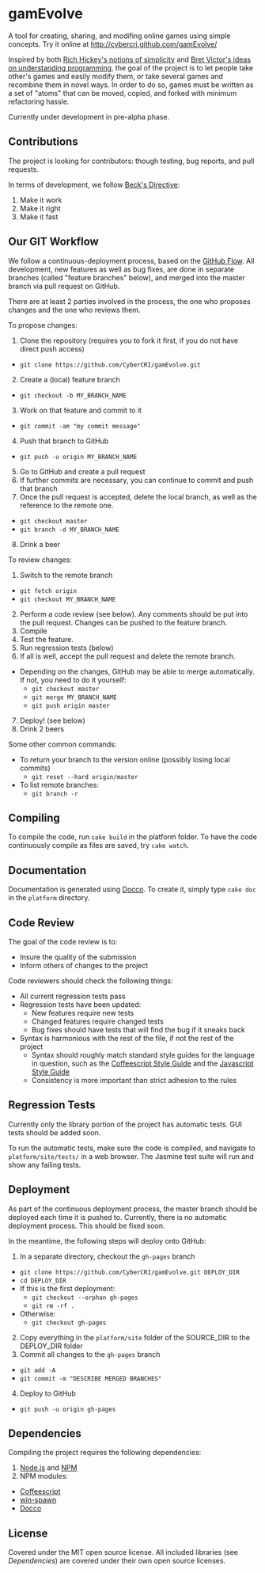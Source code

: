 gamEvolve
=========

A tool for creating, sharing, and modifing online games using simple concepts. Try it online at http://cybercri.github.com/gamEvolve/

Inspired by both [Rich Hickey's notions of simplicity] and [Bret Victor's ideas on understanding programming], the goal of the project is to let people take other's games and easily modify them, or take several games and recombine them in novel ways. In order to do so, games must be written as a set of "atoms" that can be moved, copied, and forked with minimum refactoring hassle.

Currently under development in pre-alpha phase.


Contributions
-------------

The project is looking for contributors: though testing, bug reports, and pull requests.

In terms of development, we follow [Beck's Directive]:

1. Make it work
2. Make it right
3. Make it fast


Our GIT Workflow
----------------

We follow a continuous-deployment process, based on the [GitHub Flow]. All development, new features as well as bug fixes, are done in separate branches (called "feature branches" below), and merged into the master branch via pull request on GitHub.

There are at least 2 parties involved in the process, the one who proposes changes and the one who reviews them.

To propose changes:

1. Clone the repository (requires you to fork it first, if you do not have direct push access)
  * `git clone https://github.com/CyberCRI/gamEvolve.git`
2. Create a (local) feature branch 
  * `git checkout -b MY_BRANCH_NAME`
3. Work on that feature and commit to it
  * `git commit -am "my commit message"`
4. Push that branch to GitHub
  * `git push -u origin MY_BRANCH_NAME`
5. Go to GitHub and create a pull request
6. If further commits are necessary, you can continue to commit and push that branch
7. Once the pull request is accepted, delete the local branch, as well as the reference to the remote one.
  * `git checkout master`
  * `git branch -d MY_BRANCH_NAME`
8. Drink a beer

To review changes:

1. Switch to the remote branch
  * `git fetch origin`
  * `git checkout MY_BRANCH_NAME`
2. Perform a code review (see below). Any comments should be put into the pull request. Changes can be pushed to the feature branch. 
3. Compile
4. Test the feature.
5. Run regression tests (below)
6. If all is well, accept the pull request and delete the remote branch. 
  - Depending on the changes, GitHub may be able to merge automatically. If not, you need to do it yourself:
      * `git checkout master`
      * `git merge MY_BRANCH_NAME`
      * `git push origin master`
7. Deploy! (see below)
8. Drink 2 beers

Some other common commands:

- To return your branch to the version online (possibly losing local commits)
  * `git reset --hard origin/master`
- To list remote branches:
  * `git branch -r`


Compiling
----------

To compile the code, run `cake build` in the platform folder. To have the code continuously compile as files are saved, try `cake watch`.


Documentation
-------------

Documentation is generated using [Docco]. To create it, simply type `cake doc` in the `platform` directory.


Code Review
-----------

The goal of the code review is to:

- Insure the quality of the submission
- Inform others of changes to the project

Code reviewers should check the following things:

- All current regression tests pass
- Regression tests have been updated:
  - New features require new tests
  - Changed features require changed tests
  - Bug fixes should have tests that will find the bug if it sneaks back
- Syntax is harmonious with the rest of the file, if not the rest of the project
  - Syntax should roughly match standard style guides for the language in question, such as the [Coffeescript Style Guide] and the [Javascript Style Guide]
  - Consistency is more important than strict adhesion to the rules


Regression Tests
----------------

Currently only the library portion of the project has automatic tests. GUI tests should be added soon.

To run the automatic tests, make sure the code is compiled, and navigate to `platform/site/tests/` in a web browser. The Jasmine test suite will run and show any failing tests.


Deployment
----------

As part of the continuous deployment process, the master branch should be deployed each time it is pushed to. Currently, there is no automatic deployment process. This should be fixed soon.

In the meantime, the following steps will deploy onto GitHub:

1. In a separate directory, checkout the `gh-pages` branch
  * `git clone https://github.com/CyberCRI/gamEvolve.git DEPLOY_DIR`
  * `cd DEPLOY_DIR`
  * If this is the first deployment:
      * `git checkout --orphan gh-pages`
      * `git rm -rf .`
  * Otherwise:
      * `git checkout gh-pages`
2. Copy everything in the `platform/site` folder of the SOURCE\_DIR to the DEPLOY\_DIR folder
3. Commit all changes to the `gh-pages` branch 
  * `git add -A`
  * `git commit -m "DESCRIBE MERGED BRANCHES"`
4. Deploy to GitHub
  * `git push -u origin gh-pages`


Dependencies
------------

Compiling the project requires the following dependencies:

1. [Node.js] and [NPM]
2. NPM modules:
  - [Coffeescript]
  - [win-spawn]
  - [Docco]


License
-------

Covered under the MIT open source license. All included libraries (see _Dependencies_) are covered under their own open source licenses.


[GitHub Flow]: http://scottchacon.com/2011/08/31/github-flow.html
[Node.js]: http://nodejs.org/
[NPM]: https://npmjs.org/
[Coffeescript]: http://coffeescript.org/
[win-spawn]: https://npmjs.org/package/win-spawn
[Docco]: http://jashkenas.github.com/docco/
[Coffeescript Style Guide]: https://github.com/polarmobile/coffeescript-style-guide
[Javascript Style Guide]: http://google-styleguide.googlecode.com/svn/trunk/javascriptguide.xml#Naming
[Beck's Directive]: http://c2.com/cgi/wiki?MakeItWorkMakeItRightMakeItFast
[Rich Hickey's notions of simplicity]: http://www.infoq.com/presentations/Simple-Made-Easy
[Bret Victor's ideas on understanding programming]: http://worrydream.com/LearnableProgramming/